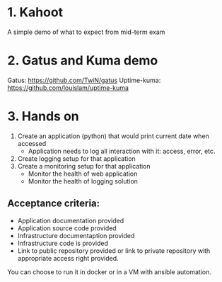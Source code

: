 # 1. Kahoot
A simple demo of what to expect from mid-term exam
# 2. Gatus and Kuma demo
Gatus: https://github.com/TwiN/gatus
Uptime-kuma: https://github.com/louislam/uptime-kuma
# 3. Hands on 
1. Create an application (python) that would print current date when accessed
    * Application needs to log all interaction with it: access, error, etc.
2. Create logging setup for that application 
3. Create a monitoring setup for that application 
    * Monitor the health of web application 
    * Monitor the health of logging solution 
  
## Acceptance criteria:
* Application documentation provided
* Application source code provided
* Infrastructure documentaption provided 
* Infrastructure code is provided 
* Link to public repository provided or link to private repository with appropriate access right provided.
  
You can choose to run it in docker or in a VM with ansible automation.  